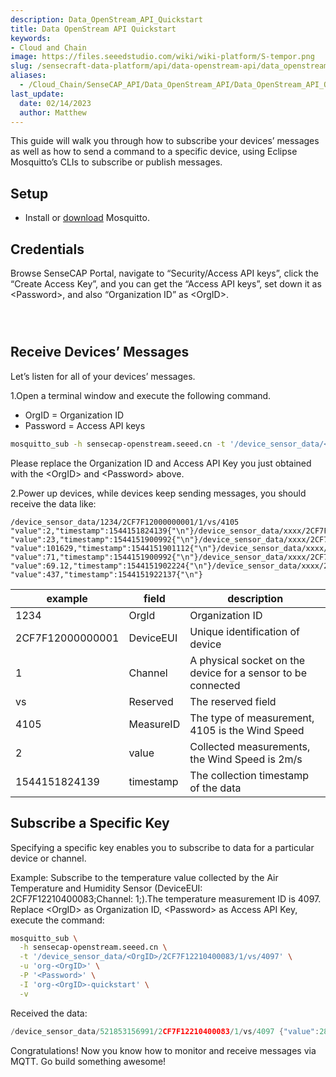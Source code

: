 ```yaml
---
description: Data_OpenStream_API_Quickstart
title: Data OpenStream API Quickstart
keywords:
- Cloud and Chain
image: https://files.seeedstudio.com/wiki/wiki-platform/S-tempor.png        
slug: /sensecraft-data-platform/api/data-openstream-api/data_openstream_api_quickstart
aliases:
  - /Cloud_Chain/SenseCAP_API/Data_OpenStream_API/Data_OpenStream_API_Quickstart
last_update:
  date: 02/14/2023
  author: Matthew
---
```


<div class="post-content">
<div class="summary">

This guide will walk you through how to subscribe your devices’ messages as well as how to send a command to a specific device, using Eclipse Mosquitto’s CLIs to subscribe or publish messages.

</div>
<div id="toc"></div>
<h2 id="setup" class="clickable-header top-level-header">Setup</h2>
<i class="icon-arrow-up back-to-top"></i>
<ul>
  <li>Install or <a href="https://mosquitto.org/download/">download</a> Mosquitto.</li>
</ul>
<h2 id="credentials" class="clickable-header top-level-header">Credentials</h2>
<i class="icon-arrow-up back-to-top"></i>Browse SenseCAP Portal, navigate to “Security/Access API keys”, click the “Create Access Key”, and you can get the “Access API keys”, set down it as &lt;Password&gt;, and also “Organization ID” as &lt;OrgID&gt;.
<figure><img class="docimage" src="https://sensecap-docs.seeed.cc/images/open_api/access_key_en.png" alt="" /></figure>
<figure><img class="docimage" src="https://sensecap-docs.seeed.cc/images/open_api/access_key_en_2.png" alt="" /></figure>
<figure><img class="docimage" src="https://sensecap-docs.seeed.cc/images/open_api/access_key_en_3.png" alt="" /></figure>
<h2 id="receive-devices-messages" class="clickable-header top-level-header">Receive Devices’ Messages</h2>
<i class="icon-arrow-up back-to-top"></i>Let’s listen for all of your devices’ messages.

1.Open a terminal window and execute the following command.
<ul>
  <li>OrgID = Organization ID</li>
  <li>Password = Access API keys</li>
</ul>

```bash
mosquitto_sub -h sensecap-openstream.seeed.cn -t '/device_sensor_data/<OrgID>/+/+/+/+' -u 'org-<OrgID>' -P '<Password>' -I 'org-<OrgID>-quickstart' -v
```

Please replace the Organization ID and Access API Key you just obtained with the &lt;OrgID&gt; and &lt;Password&gt; above.

2.Power up devices, while devices keep sending messages, you should receive the data like:
<div className="language-ruby highlighter-rouge">
  <div className="highlight">
    <pre className="highlight"><code><span className="sr">/device_sensor_data/</span><span className="mi">1234</span><span className="o">/</span><span className="mi">2</span><span className="no">CF7F12000000001</span><span className="o">/</span><span className="mi">1</span><span className="o">/</span><span className="n">vs</span><span className="o">/</span><span className="mi">4105</span> <span className="p" /><span className="s2">"value"</span><span className="p">:</span><span className="mi">2</span><span className="p">,</span><span className="s2">"timestamp"</span><span className="p">:</span><span className="mi">1544151824139</span><span className="p" />{"\n"}<span className="sr">/device_sensor_data/xxxx</span><span className="o">/</span><span className="mi">2</span><span className="no">CF7F12XXXXXXXXX</span><span className="o">/</span><span className="mi">1</span><span className="o">/</span><span className="n">vs</span><span className="o">/</span><span className="mi">4097</span> <span className="p" /><span className="s2">"value"</span><span className="p">:</span><span className="mi">23</span><span className="p">,</span><span className="s2">"timestamp"</span><span className="p">:</span><span className="mi">1544151900992</span><span className="p" />{"\n"}<span className="sr">/device_sensor_data/xxxx</span><span className="o">/</span><span className="mi">2</span><span className="no">CF7F12XXXXXXXXX</span><span className="o">/</span><span className="mi">1</span><span className="o">/</span><span className="n">vs</span><span className="o">/</span><span className="mi">4101</span> <span className="p" /><span className="s2">"value"</span><span className="p">:</span><span className="mi">101629</span><span className="p">,</span><span className="s2">"timestamp"</span><span className="p">:</span><span className="mi">1544151901112</span><span className="p" />{"\n"}<span className="sr">/device_sensor_data/xxxx</span><span className="o">/</span><span className="mi">2</span><span className="no">CF7F12XXXXXXXXX</span><span className="o">/</span><span className="mi">1</span><span className="o">/</span><span className="n">vs</span><span className="o">/</span><span className="mi">4098</span> <span className="p" /><span className="s2">"value"</span><span className="p">:</span><span className="mi">71</span><span className="p">,</span><span className="s2">"timestamp"</span><span className="p">:</span><span className="mi">1544151900992</span><span className="p" />{"\n"}<span className="sr">/device_sensor_data/xxxx</span><span className="o">/</span><span className="mi">2</span><span className="no">CF7F12XXXXXXXXX</span><span className="o">/</span><span className="mi">1</span><span className="o">/</span><span className="n">vs</span><span className="o">/</span><span className="mi">4099</span> <span className="p" /><span className="s2">"value"</span><span className="p">:</span><span className="mf">69.12</span><span className="p">,</span><span className="s2">"timestamp"</span><span className="p">:</span><span className="mi">1544151902224</span><span className="p" />{"\n"}<span className="sr">/device_sensor_data/xxxx</span><span className="o">/</span><span className="mi">2</span><span className="no">CF7F12XXXXXXXXX</span><span className="o">/</span><span className="mi">1</span><span className="o">/</span><span className="n">vs</span><span className="o">/</span><span className="mi">4100</span> <span className="p" /><span className="s2">"value"</span><span className="p">:</span><span className="mi">437</span><span className="p">,</span><span className="s2">"timestamp"</span><span className="p">:</span><span className="mi">1544151922137</span><span className="p" />{"\n"}</code></pre>
  </div>
</div>

<table>
<thead>
<tr>
<th>example</th>
<th>field</th>
<th>description</th>
</tr>
</thead>
<tbody>
<tr>
<td>1234</td>
<td>OrgId</td>
<td>Organization ID</td>
</tr>
<tr>
<td>2CF7F12000000001</td>
<td>DeviceEUI</td>
<td>Unique identification of device</td>
</tr>
<tr>
<td>1</td>
<td>Channel</td>
<td>A physical socket on the device for a sensor to be connected</td>
</tr>
<tr>
<td>vs</td>
<td>Reserved</td>
<td>The reserved field</td>
</tr>
<tr>
<td>4105</td>
<td>MeasureID</td>
<td>The type of measurement, 4105 is the Wind Speed</td>
</tr>
<tr>
<td>2</td>
<td>value</td>
<td>Collected measurements, the Wind Speed is 2m/s</td>
</tr>
<tr>
<td>1544151824139</td>
<td>timestamp</td>
<td>The collection timestamp of the data</td>
</tr>
</tbody>
</table>
<h2 id="subscribe-a-specific-key" class="clickable-header top-level-header">Subscribe a Specific Key</h2>
<i class="icon-arrow-up back-to-top"></i>Specifying a specific key enables you to subscribe to data for a particular device or channel.

Example:
Subscribe to the temperature value collected by the Air Temperature and Humidity Sensor (DeviceEUI: 2CF7F12210400083;Channel: 1;).The temperature measurement ID is 4097.
Replace &lt;OrgID&gt; as Organization ID, &lt;Password&gt; as Access API Key, execute the command:

```bash
mosquitto_sub \
  -h sensecap-openstream.seeed.cn \
  -t '/device_sensor_data/<OrgID>/2CF7F12210400083/1/vs/4097' \
  -u 'org-<OrgID>' \
  -P '<Password>' \
  -I 'org-<OrgID>-quickstart' \
  -v
```

Received the data:
```cpp
/device_sensor_data/521853156991/2CF7F12210400083/1/vs/4097 {"value":28,"timestamp":1561373812474}
```
Congratulations! Now you know how to monitor and receive messages via MQTT. Go build something awesome!


</div>
